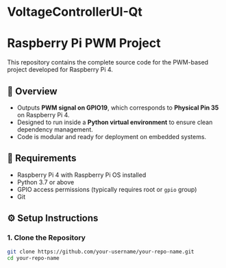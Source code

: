 # VoltageControllerUI-Qt

# Raspberry Pi PWM Project

This repository contains the complete source code for the PWM-based project developed for Raspberry Pi 4.

## 📌 Overview

- Outputs **PWM signal on GPIO19**, which corresponds to **Physical Pin 35** on Raspberry Pi 4.
- Designed to run inside a **Python virtual environment** to ensure clean dependency management.
- Code is modular and ready for deployment on embedded systems.

## 🧰 Requirements

- Raspberry Pi 4 with Raspberry Pi OS installed
- Python 3.7 or above
- GPIO access permissions (typically requires root or `gpio` group)
- Git

## ⚙️ Setup Instructions

### 1. Clone the Repository

```bash
git clone https://github.com/your-username/your-repo-name.git
cd your-repo-name


